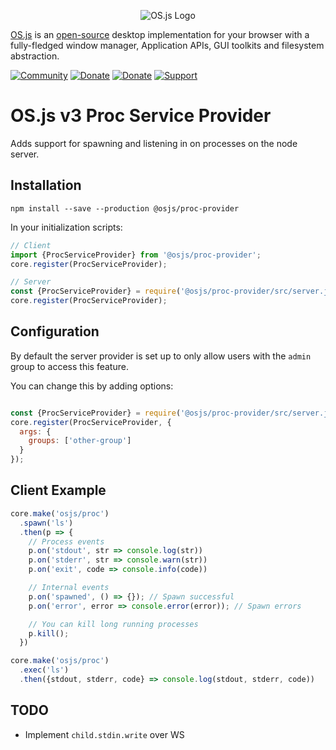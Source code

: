 <p align="center">
  <img alt="OS.js Logo" src="https://raw.githubusercontent.com/os-js/gfx/master/logo-big.png" />
</p>

[OS.js](https://www.os-js.org/) is an [open-source](https://raw.githubusercontent.com/os-js/OS.js/master/LICENSE) desktop implementation for your browser with a fully-fledged window manager, Application APIs, GUI toolkits and filesystem abstraction.

[![Community](https://img.shields.io/badge/join-community-green.svg)](https://community.os-js.org/)
[![Donate](https://img.shields.io/badge/liberapay-donate-yellowgreen.svg)](https://liberapay.com/os-js/)
[![Donate](https://img.shields.io/badge/paypal-donate-yellow.svg)](https://www.paypal.com/cgi-bin/webscr?cmd=_donations&business=andersevenrud%40gmail%2ecom&lc=NO&currency_code=USD&bn=PP%2dDonationsBF%3abtn_donate_SM%2egif%3aNonHosted)
[![Support](https://img.shields.io/badge/patreon-support-orange.svg)](https://www.patreon.com/user?u=2978551&ty=h&u=2978551)

# OS.js v3 Proc Service Provider

Adds support for spawning and listening in on processes on the node server.

## Installation

```
npm install --save --production @osjs/proc-provider
```

In your initialization scripts:

```javascript
// Client
import {ProcServiceProvider} from '@osjs/proc-provider';
core.register(ProcServiceProvider);

// Server
const {ProcServiceProvider} = require('@osjs/proc-provider/src/server.js');
core.register(ProcServiceProvider);
```

## Configuration

By default the server provider is set up to only allow users with the `admin` group to access this feature.

You can change this by adding options:

```javascript

const {ProcServiceProvider} = require('@osjs/proc-provider/src/server.js');
core.register(ProcServiceProvider, {
  args: {
    groups: ['other-group']
  }
});
```

## Client Example

```javascript
core.make('osjs/proc')
  .spawn('ls')
  .then(p => {
    // Process events
    p.on('stdout', str => console.log(str))
    p.on('stderr', str => console.warn(str))
    p.on('exit', code => console.info(code))

    // Internal events
    p.on('spawned', () => {}); // Spawn successful
    p.on('error', error => console.error(error)); // Spawn errors

    // You can kill long running processes
    p.kill();
  })

```

```javascript
core.make('osjs/proc')
  .exec('ls')
  .then({stdout, stderr, code} => console.log(stdout, stderr, code))
```

## TODO

* Implement `child.stdin.write` over WS
